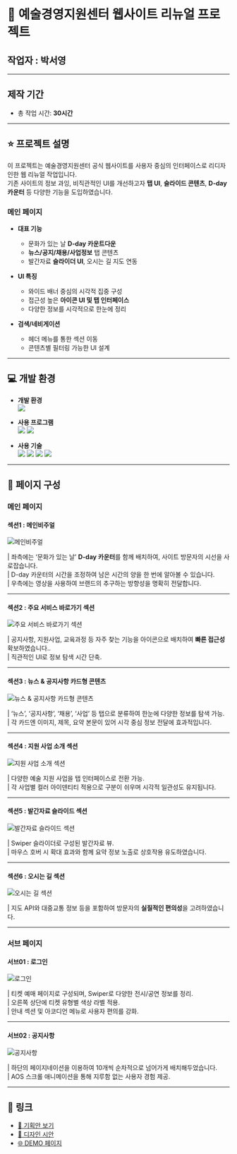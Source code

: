 # 🎨 예술경영지원센터 웹사이트 리뉴얼 프로젝트

## 작업자 : 박서영

---

## 제작 기간
- 총 작업 시간: **30시간**

---

## ⭐️ 프로젝트 설명

이 프로젝트는 예술경영지원센터 공식 웹사이트를 사용자 중심의 인터페이스로 리디자인한 웹 리뉴얼 작업입니다.  
기존 사이트의 정보 과잉, 비직관적인 UI를 개선하고자 **탭 UI**, **슬라이드 콘텐츠**, **D-day 카운터** 등 다양한 기능을 도입하였습니다.

### 메인 페이지

- **대표 기능**
  - 문화가 있는 날 **D-day 카운트다운**
  - **뉴스/공지/채용/사업정보** 탭 콘텐츠
  - 발간자료 **슬라이더 UI**, 오시는 길 지도 연동

- **UI 특징**
  - 와이드 배너 중심의 시각적 집중 구성
  - 접근성 높은 **아이콘 UI 및 탭 인터페이스**
  - 다양한 정보를 시각적으로 한눈에 정리

- **검색/네비게이션**
  - 헤더 메뉴를 통한 섹션 이동
  - 콘텐츠별 필터링 가능한 UI 설계

---

## 💻 개발 환경

- **개발 환경**  
  <img src="https://img.shields.io/badge/windows10-0078D6?style=flat-square&logo=windows10&logoColor=white"/>

- **사용 프로그램**  
  <img src="https://img.shields.io/badge/Vs code-007ACC?style=flat-square&logo=visualstudiocode&logoColor=white"/>
  <img src="https://img.shields.io/badge/figma-F24E1E?style=flat-square&logo=figma&logoColor=white"/>

- **사용 기술**  
  <img src="https://img.shields.io/badge/html5-E34F26?style=flat-square&logo=html5&logoColor=white"/>
  <img src="https://img.shields.io/badge/css3-1572B6?style=flat-square&logo=css3&logoColor=white"/>
  <img src="https://img.shields.io/badge/JavaScript-F7DF1E?style=flat-square&logo=JavaScript&logoColor=white"/>
  <img src="https://img.shields.io/badge/Swiper-6332F6?style=flat-square&logo=Swiper&logoColor=white"/>

---

## 👀 페이지 구성

### 메인 페이지

#### 섹션1 : 메인비주얼

![메인비주얼](https://github.com/user-attachments/assets/86cccbda-e68d-4720-945f-0a22839db689)

| 좌측에는 ‘문화가 있는 날’ **D-day 카운터**를 함께 배치하여, 사이트 방문자의 시선을 사로잡습니다. <br>
| D-day 카운터의 시간을 조정하여 남은 시간의 양을 한 번에 알아볼 수 있습니다. <br>
| 우측에는 영상을 사용하여 브랜드의 추구하는 방향성을 명확히 전달합니다.

---

#### 섹션2 : 주요 서비스 바로가기 섹션

![주요 서비스 바로가기 섹션](https://github.com/user-attachments/assets/9a5b2c1c-7964-4a01-a97b-204aa36f53e5)

| 공지사항, 지원사업, 교육과정 등 자주 찾는 기능을 아이콘으로 배치하여 **빠른 접근성** 확보하였습니다..  
| 직관적인 UI로 정보 탐색 시간 단축.

---

#### 섹션3 : 뉴스 & 공지사항 카드형 콘텐츠

![뉴스 & 공지사항 카드형 콘텐츠](https://github.com/user-attachments/assets/01c56d77-6f6d-4594-a8ea-db25eb2b248c)

| ‘뉴스’, ‘공지사항’, ‘채용’, ‘사업’ 등 탭으로 분류하여 한눈에 다양한 정보를 탐색 가능.  
| 각 카드엔 이미지, 제목, 요약 본문이 있어 시각 중심 정보 전달에 효과적입니다.

---

#### 섹션4 : 지원 사업 소개 섹션

![지원 사업 소개 섹션](https://github.com/user-attachments/assets/5bd10c51-97d1-4de1-a334-aad00669b40e)

| 다양한 예술 지원 사업을 탭 인터페이스로 전환 가능.  
| 각 사업별 컬러 아이덴티티 적용으로 구분이 쉬우며 시각적 일관성도 유지됩니다.

---

#### 섹션5 : 발간자료 슬라이드 섹션

![발간자료 슬라이드 섹션](https://github.com/user-attachments/assets/915ea93c-2b83-4191-9d59-a359d48cf07b)

| Swiper 슬라이더로 구성된 발간자료 뷰.  
| 마우스 호버 시 확대 효과와 함께 요약 정보 노출로 상호작용 유도하였습니다.

---

#### 섹션6 : 오시는 길 섹션

![오시는 길 섹션](https://github.com/user-attachments/assets/f4ecb17d-66b2-4aca-bb97-cd58ee471b7a)

| 지도 API와 대중교통 정보 등을 포함하여 방문자의 **실질적인 편의성**을 고려하였습니다.

---

### 서브 페이지

#### 서브01 : 로그인

![로그인](https://github.com/user-attachments/assets/3de76f5a-71c1-4083-9265-87f938b6aaa8)

| 티켓 예매 페이지로 구성되며, Swiper로 다양한 전시/공연 정보를 정리.  
| 오른쪽 상단에 티켓 유형별 색상 라벨 적용.  
| 안내 섹션 및 아코디언 메뉴로 사용자 편의를 강화.

---

#### 서브02 : 공지사항

![공지사항](https://github.com/user-attachments/assets/7aabe0dc-eb9b-4084-bd3b-0bc472a55916)

| 하단의 페이지네이션을 이용하여 10개씩 순차적으로 넘어가게 배치해두었습니다.  
| AOS 스크롤 애니메이션을 통해 지루함 없는 사용자 경험 제공.

---

## 🚀 링크

- [🔗 기획안 보기](https://docs.google.com/presentation/d/1NKfuPp0fPNx5C2RKO1NsUgs95fHsvwiHL9vtKUwOn_A/edit?usp=sharing)
- [🎨 디자인 시안](https://www.figma.com/design/ImRE0J6im2BMgnxrXQ7Fsz/%EA%B3%B5%EA%B3%B5%EA%B8%B0%EA%B4%80%EB%A6%AC%EB%89%B4%EC%96%BC_%EB%B0%95%EC%84%9C%EC%98%81?node-id=1-6&m=dev&t=RHWFTcaEK6r6dOuV-1)
- [🌐 DEMO 페이지](https://young0234.github.io/artcenter/)

